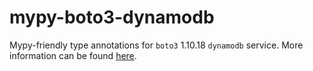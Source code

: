 # mypy-boto3-dynamodb

Mypy-friendly type annotations for `boto3` 1.10.18 `dynamodb` service.
More information can be found [here](https://github.com/vemel/mypy_boto3).